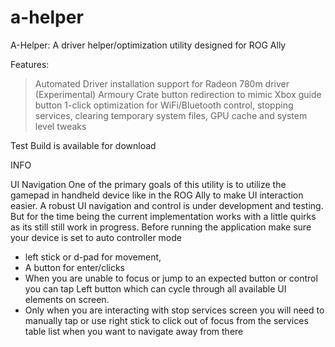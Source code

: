 # a-helper
A-Helper: A driver helper/optimization utility designed for ROG Ally

Features:
> Automated Driver installation support for Radeon 780m driver (Experimental)
> Armoury Crate button redirection to mimic Xbox guide button
> 1-click optimization for WiFi/Bluetooth control, stopping services, clearing temporary system files, GPU cache and system level tweaks


Test Build is available for download

INFO

UI Navigation
One of the primary goals of this utility is to utilize the gamepad in handheld device like in the ROG Ally to make UI interaction easier. A robust UI navigation and control is under development and testing. But for the time being the current implementation works with a little quirks as its still still work in progress.
Before running the application make sure your device is set to auto controller mode
- left stick or d-pad for movement,
-  A button for enter/clicks
-  When you are unable to focus or jump to an expected button or control you can tap Left button
which can cycle through all available UI elements on screen.
- Only when you are interacting with stop services screen you will need to manually tap or use right stick to click out of focus from the services table list when you want to navigate away from there
